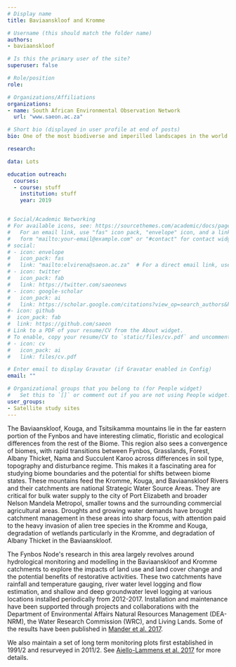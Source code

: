 ```yaml
---
# Display name
title: Baviaanskloof and Kromme

# Username (this should match the folder name)
authors:
- baviaanskloof

# Is this the primary user of the site?
superuser: false

# Role/position
role: 

# Organizations/Affiliations
organizations:
- name: South African Environmental Observation Network
  url: "www.saeon.ac.za"

# Short bio (displayed in user profile at end of posts)
bio: One of the most biodiverse and imperilled landscapes in the world.

research:

data: Lots

education outreach:
  courses:
  - course: stuff
    institution: stuff
    year: 2019


# Social/Academic Networking
# For available icons, see: https://sourcethemes.com/academic/docs/page-builder/#icons
#   For an email link, use "fas" icon pack, "envelope" icon, and a link in the
#   form "mailto:your-email@example.com" or "#contact" for contact widget.
# social:
# - icon: envelope
#   icon_pack: fas
#   link: "mailto:elvirena@saeon.ac.za"  # For a direct email link, use "mailto:test@example.org".
# - icon: twitter
#   icon_pack: fab
#   link: https://twitter.com/saeonews
# - icon: google-scholar
#   icon_pack: ai
#   link: https://scholar.google.com/citations?view_op=search_authors&hl=en&mauthors=SAEON&before_author=Kwbp_-MBAAAJ&astart=0
#- icon: github
#  icon_pack: fab
#  link: https://github.com/saeon
# Link to a PDF of your resume/CV from the About widget.
# To enable, copy your resume/CV to `static/files/cv.pdf` and uncomment the lines below.
# - icon: cv
#   icon_pack: ai
#   link: files/cv.pdf

# Enter email to display Gravatar (if Gravatar enabled in Config)
email: ""

# Organizational groups that you belong to (for People widget)
#   Set this to `[]` or comment out if you are not using People widget.
user_groups:
- Satellite study sites
---
```


The Baviaanskloof, Kouga, and Tsitsikamma mountains lie in the far eastern portion of the Fynbos and have interesting climatic, floristic and ecological differences from the rest of the Biome. This region also sees a convergence of biomes, with rapid transitions between Fynbos, Grasslands, Forest, Albany Thicket, Nama and Succulent Karoo across differences in soil type, topography and disturbance regime. This makes it a fascinating area for studying biome boundaries and the potential for shifts between biome states. These mountains feed the Kromme, Kouga, and Baviaanskloof Rivers and their catchments are national Strategic Water Source Areas. They are critical for bulk water supply to the city of Port Elizabeth and broader Nelson Mandela Metropol, smaller towns and the surrounding commercial agricultural areas. Droughts and growing water demands have brought catchment management in these areas into sharp focus, with attention paid to the heavy invasion of alien tree species in the Kromme and Kouga, degradation of wetlands particularly in the Kromme, and degradation of Albany Thicket in the Baviaanskloof.

The Fynbos Node's research in this area largely revolves around hydrological monitoring and modelling in the Baviaanskloof and Kromme catchments to explore the impacts of land use and land cover change and the potential benefits of restorative activities. These two catchments have rainfall and temperature gauging, river water level logging and flow estimation, and shallow and deep groundwater level logging at various locations installed periodically from 2012-2017. Installation and maintenance have been supported through projects and collaborations with the Department of Environmental Affairs Natural Resources Management (DEA-NRM), the Water Research Commission (WRC), and Living Lands. Some of the results have been published in [Mander et al. 2017](http://dx.doi.org/10.1016/j.ecoser.2017.03.003).

We also maintain a set of long term monitoring plots first established in 1991/2 and resurveyed in 2011/2. See [Aiello-Lammens et al. 2017](http://dx.doi.org/10.1111/ecog.01945) for more details.


